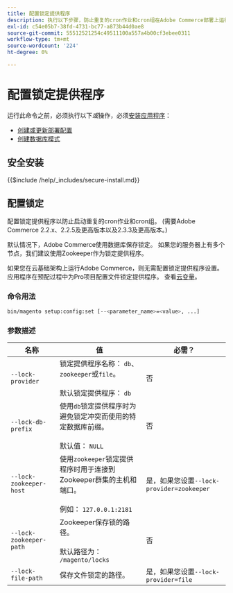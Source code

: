 ```yaml
---
title: 配置锁定提供程序
description: 执行以下步骤，防止重复的cron作业和cron组在Adobe Commerce部署上运行。
exl-id: c54e05b7-38fd-4731-bc77-a873b44d0ae8
source-git-commit: 55512521254c49511100a557a4b00cf3ebee0311
workflow-type: tm+mt
source-wordcount: '224'
ht-degree: 0%

---
```


# 配置锁定提供程序

运行此命令之前，必须执行以下&#x200B;*或*&#x200B;操作，必须[安装应用程序](../advanced.md)：

* [创建或更新部署配置](deployment.md)
* [创建数据库模式](database.md)

## 安全安装

{{$include /help/_includes/secure-install.md}}

## 配置锁定

配置锁定提供程序以防止启动重复的cron作业和cron组。 (需要Adobe Commerce 2.2.x、2.2.5及更高版本以及2.3.3及更高版本。)

默认情况下，Adobe Commerce使用数据库保存锁定。 如果您的服务器上有多个节点，我们建议使用Zookeeper作为锁定提供程序。

如果您在云基础架构上运行Adobe Commerce，则无需配置锁定提供程序设置。 应用程序在预配过程中为Pro项目配置文件锁定提供程序。 查看[云变量](https://experienceleague.adobe.com/en/docs/commerce-cloud-service/user-guide/configure/env/stage/variables-cloud)。

### 命令用法

```bash
bin/magento setup:config:set [--<parameter_name>=<value>, ...]
```

### 参数描述

| 名称 | 值 | 必需？ |
|--- |--- |--- |
| `--lock-provider` | 锁定提供程序名称： `db`、`zookeeper`或`file`。<br><br>默认锁定提供程序： `db` | 否 |
| `--lock-db-prefix` | 使用`db`锁定提供程序时为避免锁定冲突而使用的特定数据库前缀。<br><br>默认值： `NULL` | 否 |
| `--lock-zookeeper-host` | 使用`zookeeper`锁定提供程序时用于连接到Zookeeper群集的主机和端口。<br><br>例如： `127.0.0.1:2181` | 是，如果您设置`--lock-provider=zookeeper` |
| `--lock-zookeeper-path` | Zookeeper保存锁的路径。<br><br>默认路径为： `/magento/locks` | 否 |
| `--lock-file-path` | 保存文件锁定的路径。 | 是，如果您设置`--lock-provider=file` |

<!-- Last updated from includes: 2022-09-08 11:33:05 -->
